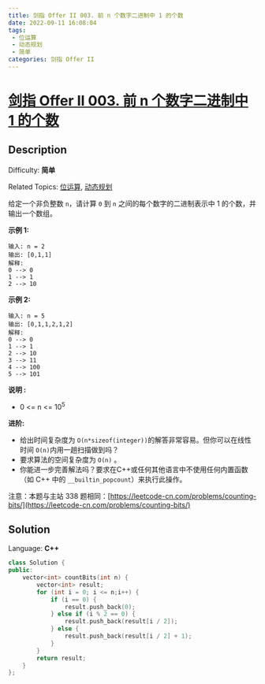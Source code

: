 ```yaml
---
title: 剑指 Offer II 003. 前 n 个数字二进制中 1 的个数
date: 2022-09-11 16:08:04
tags: 
 - 位运算
 - 动态规划
 - 简单
categories: 剑指 Offer II
---
```


# [剑指 Offer II 003\. 前 n 个数字二进制中 1 的个数](https://leetcode.cn/problems/w3tCBm/)

## Description

Difficulty: **简单**  

Related Topics: [位运算](https://leetcode.cn/tag/bit-manipulation/), [动态规划](https://leetcode.cn/tag/dynamic-programming/)


给定一个非负整数 `n`，请计算 `0` 到 `n` 之间的每个数字的二进制表示中 1 的个数，并输出一个数组。

**示例 1:**

```
输入: n = 2
输出: [0,1,1]
解释: 
0 --> 0
1 --> 1
2 --> 10
```

**示例 2:**

```
输入: n = 5
输出: [0,1,1,2,1,2]
解释:
0 --> 0
1 --> 1
2 --> 10
3 --> 11
4 --> 100
5 --> 101
```

**说明 :**

*   0 <= n <= 10<sup>5</sup>

**进阶:**

*   给出时间复杂度为 `O(n*sizeof(integer))`的解答非常容易。但你可以在线性时间 `O(n)`内用一趟扫描做到吗？
*   要求算法的空间复杂度为 `O(n)` 。
*   你能进一步完善解法吗？要求在C++或任何其他语言中不使用任何内置函数（如 C++ 中的 `__builtin_popcount`）来执行此操作。

注意：本题与主站 338 题相同：[https://leetcode-cn.com/problems/counting-bits/](https://leetcode-cn.com/problems/counting-bits/)


## Solution

Language: **C++**

```c++
class Solution {
public:
    vector<int> countBits(int n) {
        vector<int> result;
        for (int i = 0; i <= n;i++) {
            if (i == 0) {
                result.push_back(0);
            } else if (i % 2 == 0) {
                result.push_back(result[i / 2]);
            } else {
                result.push_back(result[i / 2] + 1);
            }
        }
        return result;
    }
};
```